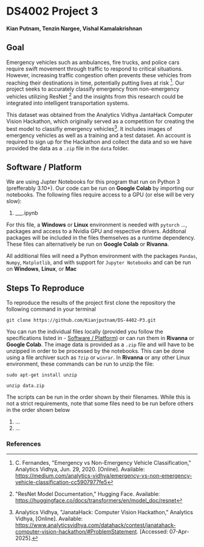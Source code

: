 # DS4002 Project 3

#### Kian Putnam, Tenzin Nargee, Vishal Kamalakrishnan 

## Goal

Emergency vehicles such as ambulances, fire trucks, and police cars require swift movement through traffic to respond to critical situations. However, increasing traffic congestion often prevents these vehicles from reaching their destinations in time, potentially putting lives at risk [^fn1]. Our project seeks to accurately classify emergency from non-emergency vehicles utilizing ResNet [^fn2] and the insights from this research could be integrated into intelligent transportation systems.

This dataset was obtained from the Analytics Vidhya JantaHack Computer Vision Hackathon, which originally served as a competition for creating the best model to classifiy emergency vehicles[^fn3]. It includes images of emergency vehicles as well as a training and a test dataset. An account is required to sign up for the Hackathon and collect the data and so we have provided the data as a `.zip` file in the `data` folder.

## Software / Platform

We are using Jupter Notebooks for this program that run on Python 3 (prefferably 3.10+). Our code can be run on **Google Colab** by importing our notebooks. The following files require access to a GPU (or else will be very slow):

1. ___.ipynb

For this file, a **Windows** or **Linux** environment is needed with `pytorch` ..., packages and access to a Nvidia GPU and respective drivers. Additonal packages will be included in the files themselves as a runtime dependency. These files can alternatively be run on **Google Colab** or **Rivanna**. 

All additional files will need a Python environment with the packages `Pandas`, `Numpy`, `Matplotlib`, and with support for `Jupyter Notebooks` and can be run on **Windows**, **Linux**, or **Mac**

## Steps To Reproduce

To reproduce the results of the project first clone the repository the following command in your terminal 
```
git clone https://github.com/Kianjputnam/DS-4402-P3.git
```

You can run the individual files locally (provided you follow the specifications listed in - [Software / Platform](##Software%20/%20Platform)) or can run them in **Rivanna** or **Google Colab**. The image data is provided as a `.zip` file and will have to be unzipped in order to be processed by the notebooks. This can be done using a file archiver such as `7zip` or `winrar`. In **Rivanna** or any other Linux environment, these commands can be run to unzip the file:

```
sudo apt-get install unzip

unzip data.zip
```

The scripts can be run in the order shown by their filenames. While this is not a strict requirements, note that some files need to be run before others in the order shown below

1. ...
2. ...

### References

[^fn1]: C. Fernandes, "Emergency vs Non-Emergency Vehicle Classification," Analytics Vidhya, Jun. 29, 2020. [Online]. Available: https://medium.com/analytics-vidhya/emergency-vs-non-emergency-vehicle-classification-cc5907977fe5
[^fn2]: "ResNet Model Documentation," Hugging Face. Available: https://huggingface.co/docs/transformers/en/model_doc/resnet
[^fn3]: Analytics Vidhya, "JanataHack: Computer Vision Hackathon," Analytics Vidhya, [Online]. Available: https://www.analyticsvidhya.com/datahack/contest/janatahack-computer-vision-hackathon/#ProblemStatement. [Accessed: 07-Apr-2025].

